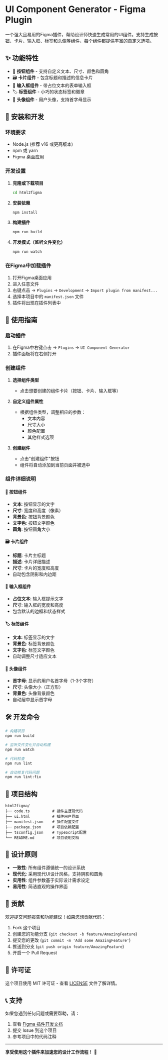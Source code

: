 # UI Component Generator - Figma Plugin

一个强大且易用的Figma插件，帮助设计师快速生成常用的UI组件。支持生成按钮、卡片、输入框、标签和头像等组件，每个组件都提供丰富的自定义选项。

## ✨ 功能特性

- 🔘 **按钮组件** - 支持自定义文本、尺寸、颜色和圆角
- 🗃️ **卡片组件** - 包含标题和描述的信息卡片
- 📝 **输入框组件** - 带占位文本的表单输入框
- 🏷️ **标签组件** - 小巧的状态标签和徽章
- 👤 **头像组件** - 用户头像，支持首字母显示

## 🚀 安装和开发

### 环境要求

- Node.js (推荐 v16 或更高版本)
- npm 或 yarn
- Figma 桌面应用

### 开发设置

1. **克隆或下载项目**
   ```bash
   cd html2figma
   ```

2. **安装依赖**
   ```bash
   npm install
   ```

3. **构建插件**
   ```bash
   npm run build
   ```

4. **开发模式（监听文件变化）**
   ```bash
   npm run watch
   ```

### 在Figma中加载插件

1. 打开Figma桌面应用
2. 进入任意文件
3. 右键点击 → `Plugins` → `Development` → `Import plugin from manifest...`
4. 选择本项目中的 `manifest.json` 文件
5. 插件将出现在插件列表中

## 📖 使用指南

### 启动插件

1. 在Figma中右键点击 → `Plugins` → `UI Component Generator`
2. 插件面板将在右侧打开

### 创建组件

1. **选择组件类型**
   - 点击想要创建的组件卡片（按钮、卡片、输入框等）

2. **自定义组件属性**
   - 根据组件类型，调整相应的参数：
     - 文本内容
     - 尺寸大小
     - 颜色配置
     - 其他样式选项

3. **创建组件**
   - 点击"创建组件"按钮
   - 组件将自动添加到当前页面并被选中

### 组件详细说明

#### 🔘 按钮组件
- **文本**: 按钮显示的文字
- **尺寸**: 宽度和高度（像素）
- **背景色**: 按钮背景颜色
- **文字色**: 按钮文字颜色
- **圆角**: 按钮圆角大小

#### 🗃️ 卡片组件
- **标题**: 卡片主标题
- **描述**: 卡片详细描述
- **尺寸**: 卡片的宽度和高度
- 自动包含阴影和内边距

#### 📝 输入框组件
- **占位文本**: 输入框提示文字
- **尺寸**: 输入框的宽度和高度
- 包含默认的边框和状态样式

#### 🏷️ 标签组件
- **文本**: 标签显示的文字
- **背景色**: 标签背景颜色
- **文字色**: 标签文字颜色
- 自动调整尺寸适应文本

#### 👤 头像组件
- **首字母**: 显示的用户名首字母（1-3个字符）
- **尺寸**: 头像大小（正方形）
- **背景色**: 头像背景颜色
- 自动居中显示首字母

## 🛠️ 开发命令

```bash
# 构建项目
npm run build

# 监听文件变化并自动构建
npm run watch

# 代码检查
npm run lint

# 自动修复代码问题
npm run lint:fix
```

## 📁 项目结构

```
html2figma/
├── code.ts          # 插件主逻辑代码
├── ui.html          # 插件用户界面
├── manifest.json    # 插件配置文件
├── package.json     # 项目依赖配置
├── tsconfig.json    # TypeScript配置
└── README.md        # 项目说明文档
```

## 🎨 设计原则

- **一致性**: 所有组件遵循统一的设计系统
- **现代化**: 采用现代UI设计风格，支持阴影和圆角
- **实用性**: 组件参数基于实际设计需求设定
- **易用性**: 简洁直观的操作界面

## 🤝 贡献

欢迎提交问题报告和功能建议！如果您想贡献代码：

1. Fork 这个项目
2. 创建您的功能分支 (`git checkout -b feature/AmazingFeature`)
3. 提交您的更改 (`git commit -m 'Add some AmazingFeature'`)
4. 推送到分支 (`git push origin feature/AmazingFeature`)
5. 开启一个 Pull Request

## 📄 许可证

这个项目使用 MIT 许可证 - 查看 [LICENSE](LICENSE) 文件了解详情。

## 📞 支持

如果您遇到任何问题或需要帮助，请：

1. 查看 [Figma 插件开发文档](https://www.figma.com/plugin-docs/)
2. 提交 Issue 到这个项目
3. 参考项目中的代码注释

---

**享受使用这个插件来加速您的设计工作流程！** 🚀
